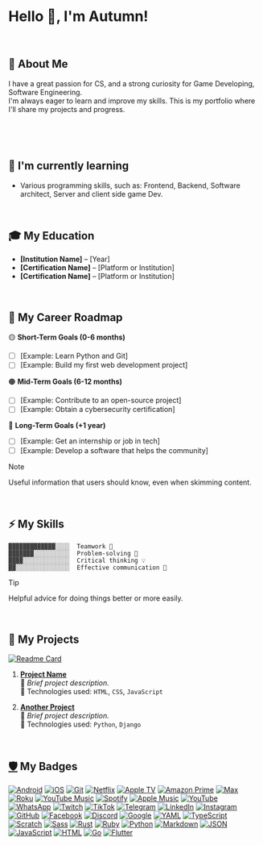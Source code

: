 # Hello 👋, I'm Autumn!
                

<br>

## 🚀 About Me
I have a great passion for CS, and a strong curiosity for Game Developing, Software Engineering.  
I'm always eager to learn and improve my skills. This is my portfolio where I'll share my projects and progress.  


<br>

‎
## 🌱 I'm currently learning
- Various programming skills, such as: Frontend, Backend, Software architect, Server and client side game Dev.

<br>

## 🎓 My Education

- **[Institution Name]** – [Year]  
- **[Certification Name]** – [Platform or Institution]  
- **[Certification Name]** – [Platform or Institution]

<br>

## 🎯 My Career Roadmap  

🟡 **Short-Term Goals (0-6 months)**  
- [ ] [Example: Learn Python and Git]  
- [ ] [Example: Build my first web development project]  

🟠 **Mid-Term Goals (6-12 months)**  
- [ ] [Example: Contribute to an open-source project]  
- [ ] [Example: Obtain a cybersecurity certification]  

🔴 **Long-Term Goals (+1 year)**  
- [ ] [Example: Get an internship or job in tech]  
- [ ] [Example: Develop a software that helps the community]  

> [!NOTE]
> Useful information that users should know, even when skimming content.

<br>

## ⚡ My Skills
```
▓▓▓▓▓▓▓▓▓▓▓▓▓░░░░  Teamwork 🤝 
▓▓▓▓▓▓▓░░░░░░░░░░  Problem-solving 🧩 
▓▓▓▓░░░░░░░░░░░░░  Critical thinking 💡 
▓▓░░░░░░░░░░░░░░░  Effective communication 💬 
```

> [!TIP]
> Helpful advice for doing things better or more easily.

<br>
  
## 📂 My Projects 

[![Readme Card](https://github-readme-stats.vercel.app/api/pin/?username=pizaranha&repo=profile)](https://github.com/pizaranha/profile)

1. **[Project Name](project_link)**  
   📌 _Brief project description._  
   🔹 Technologies used: `HTML`, `CSS`, `JavaScript`  

2. **[Another Project](project_link)**  
   📌 _Brief project description._  
   🔹 Technologies used: `Python`, `Django`  

<br>

## [🛡️](https://github.com/inttter/md-badges) My Badges

[![Android][android]](#)
[![iOS][ios]](#)
[![Git][git]](#)
[![Netflix][netflix]](#)
[![Apple TV][appletv]](#)
[![Amazon Prime][amazonprime]](#)
[![Max][max]](#)
[![Roku][roku]](#)
[![YouTube Music][youtubemusic]](#)
[![Spotify][spotify]](#)
[![Apple Music][applemusic]](#)
[![YouTube][youtube]](#)
[![WhatsApp][whatsapp]](#)
[![Twitch][twitch]](#)
[![TikTok][tiktok]](#)
[![Telegram][telegram]](#)
[![LinkedIn][linkedin]](#)
[![Instagram][instagram]](#)
[![GitHub][github]](#)
[![Facebook][facebook]](#)
[![Discord][discord]](#)
[![Google][google]](#)
[![YAML][yaml]](#)
[![TypeScript][typescript]](#)
[![Scratch][scratch]](#)
[![Sass][sass]](#)
[![Rust][rust]](#)
[![Ruby][ruby]](#)
[![Python][python]](#)
[![Markdown][markdown]](#)
[![JSON][json]](#)
[![JavaScript][javascript]](#)
[![HTML][html]](#)
[![Go][go]](#)
[![Flutter][flutter]](#)

[android]: https://img.shields.io/badge/Android-3DDC84?logo=android&logoColor=white "Android"
[ios]: https://img.shields.io/badge/iOS-000000?&logo=apple&logoColor=white "iOS"
[git]: https://img.shields.io/badge/Git-F05032?logo=git&logoColor=fff "Git"
[netflix]: https://img.shields.io/badge/Netflix-E50914?logo=netflix&logoColor=white "Netflix"
[appletv]: https://img.shields.io/badge/Apple%20TV-000000?logo=Apple%20TV&logoColor=white "Apple TV"
[amazonprime]: https://img.shields.io/badge/Amazon%20Prime-0F79AF?logo=amazonprime&logoColor=white "Amazon Prime"
[max]: https://img.shields.io/badge/Max-000ce0?logo=hbo&logoColor=fff "Max"
[roku]: https://img.shields.io/badge/Roku-6f1ab1?logo=roku&logoColor=white "Roku"
[youtubemusic]: https://img.shields.io/badge/YouTube_Music-FF0000?logo=youtube-music&logoColor=white "YouTube Music"
[spotify]: https://img.shields.io/badge/Spotify-1ED760?logo=spotify&logoColor=white "Spotify"
[applemusic]: https://img.shields.io/badge/Apple%20Music-FA243C?logo=apple%20music&logoColor=white "Apple Music"
[youtube]: https://img.shields.io/badge/YouTube-%23FF0000.svg?logo=YouTube&logoColor=white "YouTube"
[whatsapp]: https://img.shields.io/badge/WhatsApp-25D366?logo=whatsapp&logoColor=white "WhatsApp"
[twitch]: https://img.shields.io/badge/Twitch-%239146FF.svg?logo=Twitch&logoColor=white "Twitch"
[tiktok]: https://img.shields.io/badge/TikTok-black?logo=tiktok&logoColor=white "TikTok"
[telegram]: https://img.shields.io/badge/Telegram-2CA5E0?logo=telegram&logoColor=white "Telegram"
[linkedin]: https://custom-icon-badges.demolab.com/badge/LinkedIn-0A66C2?logo=linkedin-white&logoColor=fff "LinkedIn"
[instagram]: https://img.shields.io/badge/Instagram-%23E4405F.svg?logo=Instagram&logoColor=white "Instagram"
[github]: https://img.shields.io/badge/GitHub-%23121011.svg?logo=github&logoColor=white "GitHub"
[facebook]: https://img.shields.io/badge/Facebook-%231877F2.svg?logo=Facebook&logoColor=white "Facebook"
[discord]: https://img.shields.io/badge/Discord-%235865F2.svg?&logo=discord&logoColor=white "Discord"
[google]: https://img.shields.io/badge/Google-4285F4?logo=google&logoColor=white "Google"
[yaml]: https://img.shields.io/badge/YAML-CB171E?logo=yaml&logoColor=fff "YAML"
[typescript]: https://img.shields.io/badge/TypeScript-3178C6?logo=typescript&logoColor=fff "TypeScript"
[scratch]: https://img.shields.io/badge/Scratch-4D97FF?logo=scratch&logoColor=fff "Scratch"
[sass]: https://img.shields.io/badge/Sass-C69?logo=sass&logoColor=fff "Sass"
[rust]: https://img.shields.io/badge/Rust-%23000000.svg?e&logo=rust&logoColor=white "Rust"
[ruby]: https://img.shields.io/badge/Ruby-%23CC342D.svg?&logo=ruby&logoColor=white "Ruby"
[python]: https://img.shields.io/badge/Python-3776AB?logo=python&logoColor=fff "Python"
[markdown]: https://img.shields.io/badge/Markdown-%23000000.svg?logo=markdown&logoColor=white "Markdown"
[json]: https://img.shields.io/badge/JSON-000?logo=json&logoColor=fff "JSON"
[javascript]: https://img.shields.io/badge/JavaScript-F7DF1E?logo=javascript&logoColor=000 "JavaScript"
[html]: https://img.shields.io/badge/HTML-%23E34F26.svg?logo=html5&logoColor=white "HTML"
[go]: https://img.shields.io/badge/Go-%2300ADD8.svg?&logo=go&logoColor=white "Go"
[flutter]: https://img.shields.io/badge/Flutter-02569B?logo=flutter&logoColor=fff "Flutter"
